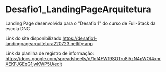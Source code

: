 # Desafio1_LandingPageArquitetura
Landing Page desenvolvida para o  "Desafio 1" do curso de Full-Stack da escola DNC

Link do site disponibilizado:https://desafio1-landingpagearquitetura220723.netlify.app

Link da planilha de registro de informação: https://docs.google.com/spreadsheets/d/1of4FW19SOTru8l5zN4pWOt4xnrXEKFJGEqG1jwKWP5U/edit
